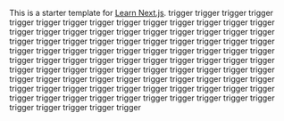 This is a starter template for [Learn Next.js](https://nextjs.org/learn).
trigger
trigger
trigger
trigger
trigger
trigger
trigger
trigger
trigger
trigger
trigger
trigger
trigger
trigger
trigger
trigger
trigger
trigger
trigger
trigger
trigger
trigger
trigger
trigger
trigger
trigger
trigger
trigger
trigger
trigger
trigger
trigger
trigger
trigger
trigger
trigger
trigger
trigger
trigger
trigger
trigger
trigger
trigger
trigger
trigger
trigger
trigger
trigger
trigger
trigger
trigger
trigger
trigger
trigger
trigger
trigger
trigger
trigger
trigger
trigger
trigger
trigger
trigger
trigger
trigger
trigger
trigger
trigger
trigger
trigger
trigger
trigger
trigger
trigger
trigger
trigger
trigger
trigger
trigger
trigger
trigger
trigger
trigger
trigger
trigger
trigger
trigger
trigger
trigger
trigger
trigger
trigger
trigger
trigger
trigger
trigger
trigger
trigger
trigger
